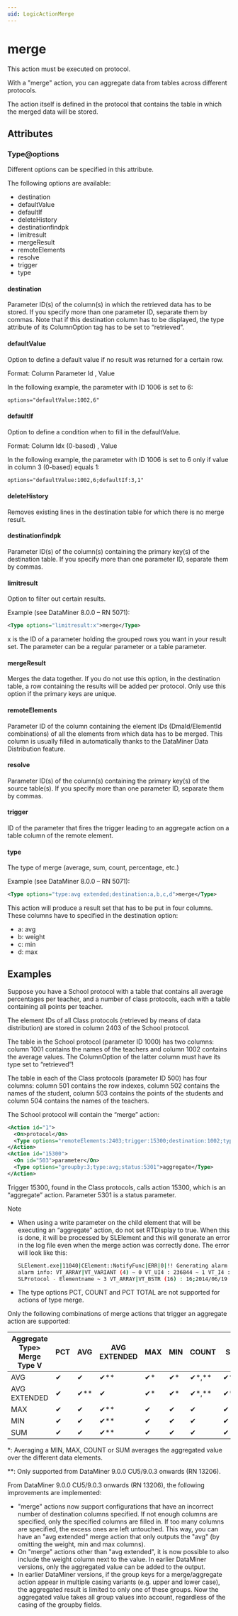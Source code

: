 ```yaml
---
uid: LogicActionMerge
---
```


# merge

This action must be executed on protocol.

With a "merge" action, you can aggregate data from tables across different protocols.

The action itself is defined in the protocol that contains the table in which the merged data will be stored.

## Attributes

### Type@options

Different options can be specified in this attribute.

The following options are available:

- destination
- defaultValue
- defaultIf
- deleteHistory
- destinationfindpk
- limitresult
- mergeResult
- remoteElements
- resolve
- trigger
- type

#### destination

Parameter ID(s) of the column(s) in which the retrieved data has to be stored. If you specify more than one parameter ID, separate them by commas. Note that if this destination column has to be displayed, the type attribute of its ColumnOption tag has to be set to “retrieved”.

#### defaultValue

Option to define a default value if no result was returned for a certain row.

Format: Column Parameter Id , Value

In the following example, the parameter with ID 1006 is set to 6:

```xml
options="defaultValue:1002,6"
```

#### defaultIf

Option to define a condition when to fill in the defaultValue.

Format: Column Idx (0-based) , Value

In the following example, the parameter with ID 1006 is set to 6 only if value in column 3 (0-based) equals 1:

```xml
options="defaultValue:1002,6;defaultIf:3,1"
```

#### deleteHistory

Removes existing lines in the destination table for which there is no merge result.

#### destinationfindpk

Parameter ID(s) of the column(s) containing the primary key(s) of the destination table. If you specify more than one parameter ID, separate them by commas.

#### limitresult

Option to filter out certain results.

Example (see DataMiner 8.0.0 – RN 5071):

```xml
<Type options="limitresult:x">merge</Type>
```

x is the ID of a parameter holding the grouped rows you want in your result set. The parameter can be a regular parameter or a table parameter.

#### mergeResult

Merges the data together. If you do not use this option, in the destination table, a row containing the results will be added per protocol. Only use this option if the primary keys are unique.

#### remoteElements

Parameter ID of the column containing the element IDs (DmaId/ElementId combinations) of all the elements from which data has to be merged. This column is usually filled in automatically thanks to the DataMiner Data Distribution feature.

#### resolve

Parameter ID(s) of the column(s) containing the primary key(s) of the source table(s). If you specify more than one parameter ID, separate them by commas.

#### trigger

ID of the parameter that fires the trigger leading to an aggregate action on a table column of the remote element.

#### type

The type of merge (average, sum, count, percentage, etc.)

Example (see DataMiner 8.0.0 – RN 5071):

```xml
<Type options="type:avg extended;destination:a,b,c,d">merge</Type>
```

This action will produce a result set that has to be put in four columns. These columns have to specified in the destination option:

- a: avg
- b: weight
- c: min
- d: max

## Examples

Suppose you have a School protocol with a table that contains all average percentages per teacher, and a number of class protocols, each with a table containing all points per teacher.

The element IDs of all Class protocols (retrieved by means of data distribution) are stored in column 2403 of the School protocol.

The table in the School protocol (parameter ID 1000) has two columns: column 1001 contains the names of the teachers and column 1002 contains the average values. The ColumnOption of the latter column must have its type set to “retrieved”!

The table in each of the Class protocols (parameter ID 500) has four columns: column 501 contains the row indexes, column 502 contains the names of the student, column 503 contains the points of the students and column 504 contains the names of the teachers.

The School protocol will contain the “merge” action:

```xml
<Action id="1">
  <On>protocol</On>
  <Type options="remoteElements:2403;trigger:15300;destination:1002;type:avg; destinationfindpk=1001;resolve:504">merge</Type>
</Action>
<Action id="15300">
  <On id="503">parameter</On>
  <Type options="groupby:3;type:avg;status:5301">aggregate</Type>
</Action>
```

Trigger 15300, found in the Class protocols, calls action 15300, which is an “aggregate” action. Parameter 5301 is a status parameter.

> [!NOTE]
>
> - When using a write parameter on the child element that will be executing an “aggregate” action, do not set RTDisplay to true. When this is done, it will be processed by SLElement and this will generate an error in the log file even when the merge action was correctly done. The error will look like this:
>   ```bash
>   SLElement.exe|11040|CElement::NotifyFunc|ERR|0|!! Generating alarm on an unknown parameter (0)
>   alarm info: VT_ARRAY|VT_VARIANT (4) ~ 0 VT_UI4 : 236844 ~ 1 VT_I4 : 0 ~ 2 VT_BSTR :
>   SLProtocol - Elementname ~ 3 VT_ARRAY|VT_BSTR (16) : 16;2014/06/19 12:08:23;13;5;;0;5;11;2910;;0;;;;16;
>   ```
> - The type options PCT, COUNT and PCT TOTAL are not supported for actions of type merge.

Only the following combinations of merge actions that trigger an aggregate action are supported:

|Aggregate Type> Merge Type V|PCT|AVG|AVG EXTENDED|MAX|MIN|COUNT|SUM|PCT TOTAL|
|--- |--- |--- |--- |--- |--- |--- |--- |--- |
|AVG|&#10004;|&#10004;|&#10004;**|&#10004;*|&#10004;*|&#10004;*,**|&#10004;*,**|&#10004;|
|AVG EXTENDED|&#10004;|&#10004;**|&#10004;|&#10004;*|&#10004;*|&#10004;*,**|&#10004;*,**|&#10004;|
|MAX|&#10004;|&#10004;|&#10004;**|&#10004;|&#10004;|&#10004;|&#10004;|&#10004;|
|MIN|&#10004;|&#10004;|&#10004;**|&#10004;|&#10004;|&#10004;|&#10004;|&#10004;|
|SUM|&#10004;|&#10004;|&#10004;**|&#10004;|&#10004;|&#10004;|&#10004;|&#10004;|

\*: Averaging a MIN, MAX, COUNT or SUM averages the aggregated value over the different data elements.

**: Only supported from DataMiner 9.0.0 CU5/9.0.3 onwards (RN 13206).

From DataMiner 9.0.0 CU5/9.0.3 onwards (RN 13206), the following improvements are implemented:

- "merge" actions now support configurations that have an incorrect number of destination columns specified. If not enough columns are specified, only the specified columns are filled in. If too many columns are specified, the excess ones are left untouched. This way, you can have an "avg extended" merge action that only outputs the "avg" (by omitting the weight, min and max columns).
- On "merge" actions other than "avg extended", it is now possible to also include the weight column next to the value. In earlier DataMiner versions, only the aggregated value can be added to the output.
- In earlier DataMiner versions, if the group keys for a merge/aggregate action appear in multiple casing variants (e.g. upper and lower case), the aggregated result is limited to only one of these groups. Now the aggregated value takes all group values into account, regardless of the casing of the groupby fields.
